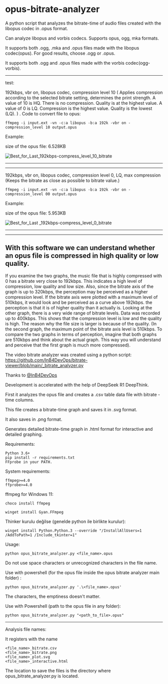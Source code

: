 # opus-bitrate-analyzer
A python script that analyzes the bitrate-time of audio files created with the libopus codec in .opus format.

Can analyze libopus and vorbis codecs.
Supports opus, ogg, mka formats.

It supports both .ogg, .mka and .opus files made with the libopus codec(opus). For good results, choose .ogg or .opus.

It supports both .ogg and .opus files made with the vorbis codec(ogg-vorbis).

----
test:

192kbps, vbr on, libopus codec, compression level 10 ( Applies compression according to the selected bitrate setting, determines the print strength. A value of 10 is HQ. There is no compression. Quality is at the highest value. A value of 0 is LQ. Compression is the highest value. Quality is the lowest (LQ). ) . 
Code to convert file to opus:

    ffmpeg -i input.ext -vn -c:a libopus -b:a 192k -vbr on -compression_level 10 output.opus

Example:

size of the opus file: 6.528KB

![Best_for_Last_192kbps-compress_level_10_bitrate](https://github.com/user-attachments/assets/5c68f41c-4cd9-4693-9d0b-3d344f2b2bb6)

-------
-------
192kbps, vbr on, libopus codec, compression level 0, LQ, max compression (Keeps the bitrate as close as possible to bitrate value.)

    ffmpeg -i input.ext -vn -c:a libopus -b:a 192k -vbr on -compression_level 00 output.opus   

Example:

size of the opus file: 5.953KB

![Best_for_Last _192kbps-compress_level_0_bitrate](https://github.com/user-attachments/assets/b6594a92-ad3c-498c-b957-ce7f7f019d8e)


--------
--------
With this software we can understand whether an opus file is compressed in high quality or low quality.
--------
If you examine the two graphs, the music file that is highly compressed with 0 has a bitrate very close to 192kbps. This indicates a high level of compression, low quality and low size. Also, since the bitrate axis of the graph is up to 320kbps, the perception may be perceived as a higher compression level. If the bitrate axis were plotted with a maximum level of 510kbps, it would look and be perceived as a curve above 192kbps. the perception is that it is of higher quality than it actually is.
Looking at the other graph, there is a very wide range of bitrate levels. Data was recorded up to 400kbps. This shows that the compression level is low and the quality is high. The reason why the file size is larger is because of the quality. 
(In the second graph, the maximum point of the bitrate axis level is 510kbps. To compare the two graphs in terms of perception, imagine that both graphs are 510kbps and think about the actual graph. This way you will understand and perceive that the first graph is much more compressed).

The video bitrate analyzer was created using a python script:
https://github.com/InB4DevOps/bitrate-viewer/blob/main/_bitrate_analyzer.py

Thanks to [@InB4DevOps](https://github.com/InB4DevOps) 

Development is accelerated with the help of DeepSeek R1 DeepThink.

First it analyzes the opus file and creates a .csv table data file with bitrate - time columns.

This file creates a bitrate-time graph and saves it in .svg format.

It also saves in .png format.

Generates detailed bitrate-time graph in .html format for interactive and detailed graphing.

Requirements:

    Python 3.6+
    pip install -r requirements.txt
    FFprobe in your PATH.

System requirements:

    ffmpeg>=4.0
    ffprobe>=4.0

ffmpeg for Windows 11:

    choco install ffmpeg

    winget install Gyan.FFmpeg

Thinker kurulu değilse (genelde python ile birlikte kurulur):

    winget install Python.Python.3 --override "/InstallAllUsers=1 /AddToPath=1 /Include_tkinter=1"
    
Usage:

    python opus_bitrate_analyzer.py <file_name>.opus

Do not use space characters or unrecognized characters in the file name.


Use with powershell (for the opus file inside the opus bitrate analyzer main folder) :

    python opus_bitrate_analyzer.py '.\<file_name>.opus'

The characters, the emptiness doesn't matter.


Use with Powershell (path to the opus file in any folder):

    python opus_bitrate_analyzer.py "<path_to_file>.opus"

------

Analysis file names:

It registers with the name

    <file_name>_bitrate.csv
    <file_name>_bitrate.png
    <file_name>_plot.svg
    <file_name>_interactive.html

The location to save the files is the directory where opus_bitrate_analyzer.py is located.
 


